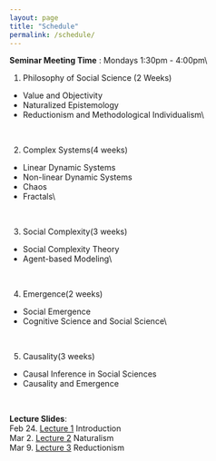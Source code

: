 ```yaml
---
layout: page
title: "Schedule"
permalink: /schedule/
---
```


**Seminar Meeting Time** : Mondays 1:30pm - 4:00pm\\
<br>

1. Philosophy of Social Science (2 Weeks)
  * Value and Objectivity
  * Naturalized Epistemology 
  * Reductionism and Methodological Individualism\\
<br>

2. Complex Systems(4 weeks)
  *  Linear Dynamic Systems
  *  Non-linear Dynamic Systems
  *  Chaos
  *  Fractals\\
<br>

3. Social Complexity(3 weeks)
  *  Social Complexity Theory
  *  Agent-based Modeling\\
<br>

4. Emergence(2 weeks)
  * Social Emergence
  * Cognitive Science and Social Science\\
<br>

5. Causality(3 weeks)
  *  Causal Inference in Social Sciences
  *  Causality and Emergence
<br>

**Lecture Slides**:
<br>
Feb 24. [Lecture 1](/assets/week1_cbss.pdf) Introduction
<br>
Mar 2. [Lecture 2](/assets/naturalism.pdf) Naturalism
<br>
Mar 9. [Lecture 3](/assets/reductionism.pdf) Reductionism

